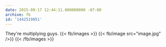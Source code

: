 ```yaml
---
date: 2015-09-17 12:44:11.000000000 -07:00
archive: fb
id: '1442519051'
---
```


They're multiplying guys.
{{< fb/images >}}
{{< fb/image src="image.jpg" />}}
{{< /fb/images >}}
